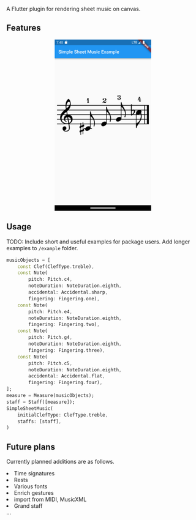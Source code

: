 <!-- 
This README describes the package. If you publish this package to pub.dev,
this README's contents appear on the landing page for your package.

For information about how to write a good package README, see the guide for
[writing package pages](https://dart.dev/guides/libraries/writing-package-pages). 

For general information about developing packages, see the Dart guide for
[creating packages](https://dart.dev/guides/libraries/create-library-packages)
and the Flutter guide for
[developing packages and plugins](https://flutter.dev/developing-packages). 
-->

A Flutter plugin for rendering sheet music on canvas.

## Features

<img src="Screenshot_1710153630.png" width="50%" style="display: block; margin: auto;">

## Usage

TODO: Include short and useful examples for package users. Add longer examples
to `/example` folder. 

```dart
musicObjects = [
    const Clef(ClefType.treble),
    const Note(
        pitch: Pitch.c4,
        noteDuration: NoteDuration.eighth,
        accidental: Accidental.sharp,
        fingering: Fingering.one),
    const Note(
        pitch: Pitch.e4,
        noteDuration: NoteDuration.eighth,
        fingering: Fingering.two),
    const Note(
        pitch: Pitch.g4,
        noteDuration: NoteDuration.eighth,
        fingering: Fingering.three),
    const Note(
        pitch: Pitch.c5,
        noteDuration: NoteDuration.eighth,
        accidental: Accidental.flat,
        fingering: Fingering.four),
];
measure = Measure(musicObjects);
staff = Staff([measure]);
SimpleSheetMusic(
    initialClefType: ClefType.treble,
    staffs: [staff],
)
```

## Future plans
Currently planned additions are as follows.

<li>Time signatures<br>
<li>Rests<br>
<li>Various fonts<br>
<li>Enrich gestures<br>
<li>import from MIDI, MusicXML<br>
<li>Grand staff<br>
...
